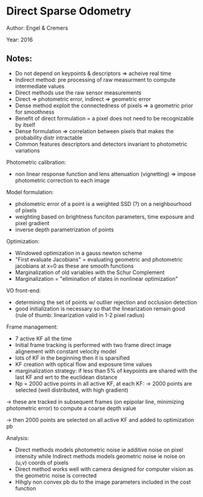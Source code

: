 # Direct Sparse Odometry

Author: Engel & Cremers

Year: 2016

Notes:
---

* Do not depend on keypoints & descriptors => acheive real time
* Indirect method: pre processing of raw measurment to compute intermediate values
* Direct methods use the raw sensor measurements
* Direct => photometric error, indirect => geometric error 
* Dense method exploit the connectedness of pixels => a geometric prior for smoothness 
* Benefit of direct formulation = a pixel does not need to be recognizable by itself
* Dense formulation => correlation between pixels that makes the probability distr intractable 
* Common features descriptors and detectors invariant to photometric variations 

Photometric calibration:
* non linear response function and lens attenuation (vignetting) => impose photometric correction to each image 

Model formulation:
* photometric error of a point is a weighted SSD (?) on a neighbourhood of pixels
* weighting based on brightness funciton parameters, time exposure and pixel gradient
* inverse depth parametrization of points

Optimization:
* Windowed optimization in a gauss newton scheme 
* "First evaluate Jacobians" = evaluating geometric and photometric jacobians at x=0 as these are smooth functions 
* Marginalization of old variables with the Schur Complement
* Marginalization = "elimination of states in nonlinear optimization"

VO front-end:
* determining the set of points w/ outlier rejection and occlusion detection
* good initialization is necessary so that the linearization remain good (rule of thumb: linearization valid in 1-2 pixel radius)

Frame management:
* 7 active KF all the time
* Initial frame tracking is performed with two frame direct image alignement with constant velocity model
* lots of KF in the beginning then it is sparsified
* KF creation with optical flow and exposure time values
* marginalization strategy: if less than 5% of keypoints are shared with the last KF and wrt to the euclidean distance
* Np = 2000 active points in all active KF, at each KF: -> 2000 points are selected  (well distributed, with high gradient)

-> these are tracked in subsequent frames (on epipolar line, minimizing photometric error) to compute a coarse depth value

-> then 2000 points are selected on all active KF and added to optimization pb

Analysis:
* Direct methods models photometric noise ie additive noise on pixel intensity while Indirect methods models geometric noise ie noise on (u,v) coords of pixels
* Direct method works well with camera designed for computer vision as the geometric noise is corrected 
* Hihgly non convex pb du to the image parameters included in the cost function

